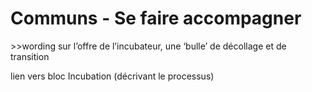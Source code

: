 # Communs - Se faire accompagner

&gt;&gt;wording sur l’offre de l’incubateur, une ‘bulle’ de décollage et de transition

lien vers bloc Incubation \(décrivant le processus\)

